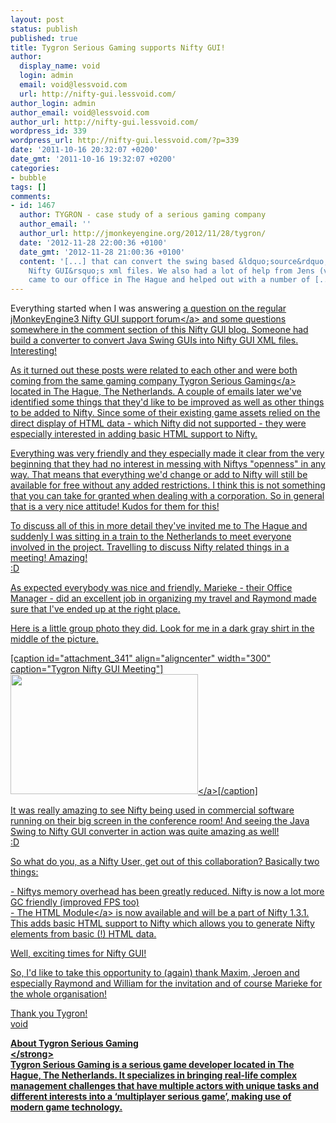 ```yaml
---
layout: post
status: publish
published: true
title: Tygron Serious Gaming supports Nifty GUI!
author:
  display_name: void
  login: admin
  email: void@lessvoid.com
  url: http://nifty-gui.lessvoid.com/
author_login: admin
author_email: void@lessvoid.com
author_url: http://nifty-gui.lessvoid.com/
wordpress_id: 339
wordpress_url: http://nifty-gui.lessvoid.com/?p=339
date: '2011-10-16 20:32:07 +0200'
date_gmt: '2011-10-16 19:32:07 +0200'
categories:
- bubble
tags: []
comments:
- id: 1467
  author: TYGRON - case study of a serious gaming company
  author_email: ''
  author_url: http://jmonkeyengine.org/2012/11/28/tygron/
  date: '2012-11-28 22:00:36 +0100'
  date_gmt: '2012-11-28 21:00:36 +0100'
  content: '[...] that can convert the swing based &ldquo;source&rdquo; panels into
    Nifty GUI&rsquo;s xml files. We also had a lot of help from Jens (void) who also
    came to our office in The Hague and helped out with a number of [...]'
---
```

<p>Everything started when I was answering <a href="http:&#47;&#47;jmonkeyengine.org&#47;groups&#47;gui&#47;forum&#47;topic&#47;nifty-export-to-xml&#47;">a question on the regular jMonkeyEngine3 Nifty GUI support forum<&#47;a> and some questions somewhere in the comment section of this Nifty GUI blog. Someone had build a converter to convert Java Swing GUIs into Nifty GUI XML files. Interesting!</p>
<p>As it turned out these posts were related to each other and were both coming from the same gaming company <a href="http:&#47;&#47;www.tygron.nl&#47;">Tygron Serious Gaming<&#47;a> located in The Hague, The Netherlands. A couple of emails later we've identified some things that they'd like to be improved as well as other things to be added to Nifty. Since some of their existing game assets relied on the direct display of HTML data - which Nifty did not supported - they were especially interested in adding basic HTML support to Nifty.</p>
<p>Everything was very friendly and they especially made it clear from the very beginning that they had no interest in messing with Niftys "openness" in any way. That means that everything we'd change or add to Nifty will still be available for free without any added restrictions. I think this is not something that you can take for granted when dealing with a corporation. So in general that is a very nice attitude! Kudos for them for this!</p>
<p>To discuss all of this in more detail they've invited me to The Hague and suddenly I was sitting in a train to the Netherlands to meet everyone involved in the project. Travelling to discuss Nifty related things in a meeting! Amazing!<br />
:D</p>
<p>As expected everybody was nice and friendly. Marieke - their Office Manager - did an excellent job in organizing my travel and Raymond made sure that I've ended up at the right place.</p>
<p>Here is a little group photo they did. Look for me in a dark gray shirt in the middle of the picture.</p>
<p>[caption id="attachment_341" align="aligncenter" width="300" caption="Tygron Nifty GUI Meeting"]<a href="http:&#47;&#47;nifty-gui.lessvoid.com&#47;wp-content&#47;2011&#47;10&#47;photo-tygron-2011.jpg"><img src="http:&#47;&#47;nifty-gui.lessvoid.com&#47;wp-content&#47;2011&#47;10&#47;photo-tygron-2011-300x192.jpg" alt="" title="Tygron Meeting" width="300" height="192" class="size-medium wp-image-341" &#47;><&#47;a>[&#47;caption]</p>
<p>It was really amazing to see Nifty being used in commercial software running on their big screen in the conference room! And seeing the Java Swing to Nifty GUI converter in action was quite amazing as well!<br />
:D </p>
<p>So what do you, as a Nifty User, get out of this collaboration? Basically two things: </p>
<p>- Niftys memory overhead has been greatly reduced. Nifty is now a lot more GC friendly (improved FPS too)<br />
- The <a href="https:&#47;&#47;sourceforge.net&#47;apps&#47;mediawiki&#47;nifty-gui&#47;index.php?title=Nifty_Basic_HTML_Module_%28Nifty_1.3.1%29">HTML Module<&#47;a> is now available and will be a part of Nifty 1.3.1. This adds basic HTML support to Nifty which allows you to generate Nifty elements from basic (!) HTML data.</p>
<p>Well, exciting times for Nifty GUI!</p>
<p>So, I'd like to take this opportunity to (again) thank Maxim, Jeroen and especially Raymond and William for the invitation and of course Marieke for the whole organisation!</p>
<p>Thank you Tygron!<br />
void</p>
<p><strong>About Tygron Serious Gaming<br />
<&#47;strong><br />
Tygron Serious Gaming is a serious game developer located in The Hague, The Netherlands. It specializes in bringing real-life complex management challenges that have multiple actors with unique tasks and different interests into a &lsquo;multiplayer serious game&rsquo;, making use of modern game technology.</p>
